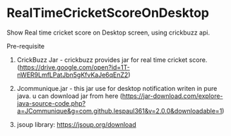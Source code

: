 # RealTimeCricketScoreOnDesktop
Show Real time cricket score on Desktop screen, using crickbuzz api.


Pre-requisite 

1) CrickBuzz Jar - crickbuzz provides jar for real time cricket score.  (https://drive.google.com/open?id=1T-nWER9LmfLPatJbn5gKfvKaJe6qEnZ2)

2) Jcommunique.jar - this jar use for desktop notification writen in pure java. u can download jar from here (https://jar-download.com/explore-java-source-code.php?a=JCommunique&g=com.github.lespaul361&v=2.0.0&downloadable=1)
 
3) jsoup library: https://jsoup.org/download

